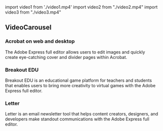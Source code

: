 import video1 from './video1.mp4'
import video2 from "./video2.mp4"
import video3 from "./video3.mp4"

## VideoCarousel

<VideoCarousel slots="heading, text, buttons" repeat="3" theme="lightest" videos={[video1,video2,video3]} isCenter position="right" variant = 'fullWidth' enableNavigation="true" navigationIconColor="#1473E6"/>

### Acrobat on web and desktop 

The Adobe Express full editor allows users to edit images and quickly create eye-catching cover and divider pages within Acrobat.

### Breakout EDU 

Breakout EDU is an educational game platform for teachers and students that enables users to bring more creativity to virtual games with the Adobe Express full editor.

### Letter 

Letter is an email newsletter tool that helps content creators, designers, and developers make standout communications with the Adobe Express full editor.
